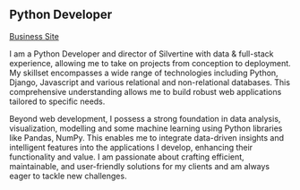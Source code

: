 ## Python Developer
[Business Site](https://silvertine.technology)

I am a Python Developer and director of Silvertine with data & full-stack experience, allowing me to take on projects from conception to deployment. My skillset encompasses a wide range of technologies including Python, Django, Javascript and various relational and non-relational databases. This comprehensive understanding allows me to build robust web applications tailored to specific needs.

Beyond web development, I possess a strong foundation in data analysis, visualization, modelling and some machine learning using Python libraries like Pandas, NumPy. This enables me to integrate data-driven insights and intelligent features into the applications I develop, enhancing their functionality and value. I am passionate about crafting efficient, maintainable, and user-friendly solutions for my clients and am always eager to tackle new challenges.
